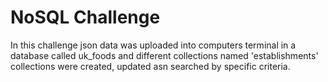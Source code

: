 # NoSQL Challenge

In this challenge json data was uploaded into computers terminal
in a database called uk_foods and different collections named 'establishments'
collections were created, updated asn searched by specific criteria.


